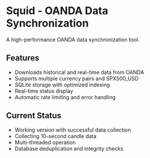 # Squid - OANDA Data Synchronization

A high-performance OANDA data synchronization tool.

## Features
- Downloads historical and real-time data from OANDA
- Supports multiple currency pairs and SPX500_USD
- SQLite storage with optimized indexing
- Real-time status display
- Automatic rate limiting and error handling

## Current Status
- Working version with successful data collection
- Collecting 10-second candle data
- Multi-threaded operation
- Database deduplication and integrity checks